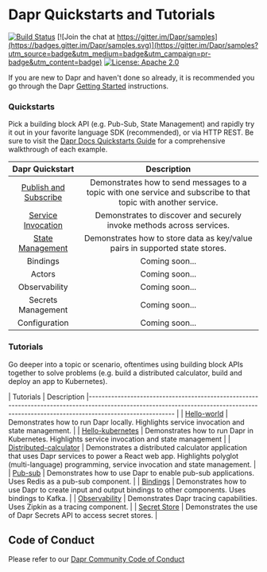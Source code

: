 # Dapr Quickstarts and Tutorials

[![Build Status](https://github.com/dapr/quickstarts/workflows/samples/badge.svg?event=push&branch=master)](https://github.com/dapr/quickstarts/actions?workflow=samples)
[![Join the chat at https://gitter.im/Dapr/samples](https://badges.gitter.im/Dapr/samples.svg)](https://gitter.im/Dapr/samples?utm_source=badge&utm_medium=badge&utm_campaign=pr-badge&utm_content=badge)
[![License: Apache 2.0](https://img.shields.io/badge/License-Apache-yellow.svg)](https://www.apache.org/licenses/LICENSE-2.0)

If you are new to Dapr and haven't done so already, it is recommended you go through the Dapr [Getting Started](https://docs.dapr.io/getting-started/install-dapr/) instructions.

### Quickstarts
Pick a building block API (e.g. Pub-Sub, State Management) and rapidly try it out in your favorite language SDK (recommended), or via HTTP REST. Be sure to visit the [Dapr Docs Quickstarts Guide]() for a comprehensive walkthrough of each example. 

| Dapr Quickstart | Description |
|:--------------------:|:--------------------:|
| [Publish and Subscribe](./pub_sub) | Demonstrates how to send messages to a topic with one service and subscribe to that topic with another service. |
| [Service Invocation](./service_invocation) |  Demonstrates to discover and securely invoke methods across services.  |
| [State Management](./state_management/) | Demonstrates how to store data as key/value pairs in supported state stores. |
| Bindings | Coming soon... | 
| Actors | Coming soon... |
| Observability | Coming soon... |
| Secrets Management | Coming soon... |
| Configuration | Coming soon... |

### Tutorials
Go deeper into a topic or scenario, oftentimes using building block APIs together to solve problems (e.g. build a distributed calculator, build and deploy an app to Kubernetes).

| Tutorials  | Description                                                                                                                                                              |--------------------------------------------------------------------------------------------------------------------------------------------------------------------------------------- |
| [Hello-world](./tutorials/hello-world)                       | Demonstrates how to run Dapr locally. Highlights service invocation and state management.                              |
| [Hello-kubernetes](./tutorials/hello-kubernetes)             | Demonstrates how to run Dapr in Kubernetes. Highlights service invocation and state management                         |
| [Distributed-calculator](./tutorials/distributed-calculator) | Demonstrates a distributed calculator application that uses Dapr services to power a React web app. Highlights polyglot (multi-language) programming, service invocation and state management.                                                                                                                  |
| [Pub-sub](./tutorials/pub-sub)                               | Demonstrates how to use Dapr to enable pub-sub applications. Uses Redis as a pub-sub component.                        |
| [Bindings](./tutorials/bindings)                             | Demonstrates how to use Dapr to create input and output bindings to other components. Uses bindings to Kafka.          |
| [Observability](./tutorials/observability) | Demonstrates Dapr tracing capabilities. Uses Zipkin as a tracing component.                                                              |
| [Secret Store](./tutorials/secretstore)                      | Demonstrates the use of Dapr Secrets API to access secret stores.                                                      |

## Code of Conduct

Please refer to our [Dapr Community Code of Conduct](https://github.com/dapr/community/blob/master/CODE-OF-CONDUCT.md)
